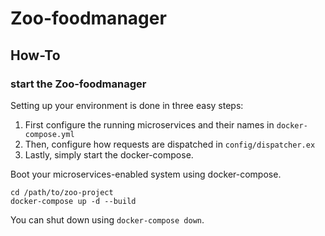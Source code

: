 # Zoo-foodmanager

## How-To

### start the Zoo-foodmanager

Setting up your environment is done in three easy steps:
1. First configure the running microservices and their names in `docker-compose.yml`
2. Then, configure how requests are dispatched in `config/dispatcher.ex`
3. Lastly, simply start the docker-compose.


Boot your microservices-enabled system using docker-compose.

    cd /path/to/zoo-project
    docker-compose up -d --build

You can shut down using `docker-compose down`.

